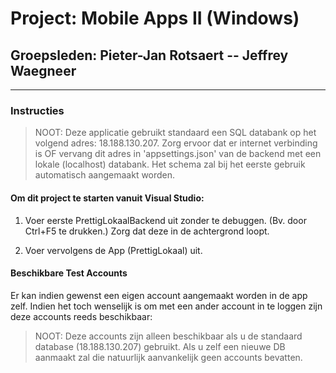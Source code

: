 # Project: Mobile Apps II (Windows) 

## Groepsleden: Pieter-Jan Rotsaert -- Jeffrey Waegneer

------------------
### Instructies

> NOOT: Deze applicatie gebruikt standaard een SQL databank op het volgend adres: 18.188.130.207.
         Zorg ervoor dat er internet verbinding is OF vervang dit adres in 'appsettings.json' van de
         backend met een lokale (localhost) databank. Het schema zal bij het eerste gebruik automatisch
         aangemaakt worden.
         
#### Om dit project te starten vanuit Visual Studio:

1. Voer eerste PrettigLokaalBackend uit zonder te debuggen. (Bv. door Ctrl+F5 te drukken.)
Zorg dat deze in de achtergrond loopt.

2. Voer vervolgens de App (PrettigLokaal) uit.

#### Beschikbare Test Accounts

Er kan indien gewenst een eigen account aangemaakt worden in de app zelf. 
Indien het toch wenselijk is om met een ander account in te loggen zijn deze accounts reeds beschikbaar:

> NOOT: Deze accounts zijn alleen beschikbaar als u de standaard database (18.188.130.207) gebruikt.
        Als u zelf een nieuwe DB aanmaakt zal die natuurlijk aanvankelijk geen accounts bevatten.
        
